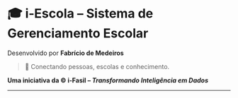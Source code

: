 # 🎓 i‑Escola – Sistema de Gerenciamento Escolar

Desenvolvido por **Fabrício de Medeiros**

> 📡 Conectando pessoas, escolas e conhecimento.

**Uma iniciativa da © i‑Fasil – _Transformando Inteligência em Dados_**

---
